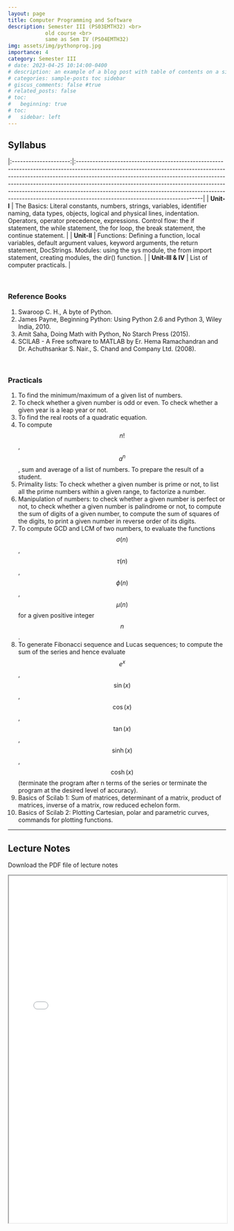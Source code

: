```yaml
---
layout: page
title: Computer Programming and Software
description: Semester III (PS03EMTH32) <br>
            old course <br>
            same as Sem IV (PS04EMTH32)
img: assets/img/pythonprog.jpg
importance: 4
category: Semester III
# date: 2023-04-25 10:14:00-0400
# description: an example of a blog post with table of contents on a sidebar
# categories: sample-posts toc sidebar
# giscus_comments: false #true
# related_posts: false
# toc:
#   beginning: true
# toc:
#   sidebar: left
---
```

## Syllabus
<!-- The below command span will be used if we change first line layout to page instead of post -->
<!-- <span style="font-size:1.3em;"> **Syllabus** </span> --> 

|:---------------------:|:---------------------------------------------------------------------------------------------------------------------------------------------------------------------------------------------------------------------------------------------------------------------------------------------------------------------------------------------------------------------------------------------------------------------------------------------------|
| **Unit-I**          | The Basics: Literal constants, numbers, strings, variables, identifier naming, data types, objects, logical and physical lines, indentation. Operators, operator precedence, expressions. Control flow: the if statement, the while statement, the for loop, the break statement, the continue statement. |
| **Unit-II**         |  Functions: Defining a function, local variables, default argument values, keyword arguments, the return statement, DocStrings. Modules: using the sys module, the from import statement, creating modules, the dir() function.                                                               |
| **Unit-III & IV**        | List of computer practicals.                                                                                                                     |

<br>

### Reference Books

1. Swaroop C. H., A byte of Python.
2. James Payne, Beginning Python: Using Python 2.6 and Python 3, Wiley India, 2010.
3.  Amit Saha, Doing Math with Python, No Starch Press (2015).
4.  SCILAB - A Free software to MATLAB by Er. Hema Ramachandran and Dr. Achuthsankar S. Nair., S. Chand and Company Ltd. (2008).

<br>

### Practicals

1. To find the minimum/maximum of a given list of numbers.
2. To check whether a given number is odd or even. To check whether a given year is a leap year or not.
3. To find the real roots of a quadratic equation.
4. To compute $$n!$$, $$a^n$$, sum and average of a list of numbers. To prepare the result of a student.
5. Primality lists: To check whether a given number is prime or not, to list all the prime numbers within a given range, to factorize a number.
6. Manipulation of numbers: to check whether a given number is perfect or not, to check whether a given number is palindrome or not, to compute the sum of digits of a given number, to compute the sum of squares of the digits, to print a given number in reverse order of its digits.
7. To compute GCD and LCM of two numbers, to evaluate the functions $$\sigma(n)$$, $$\tau(n)$$, $$\phi(n)$$, $$\mu(n)$$ for a given positive integer $$n$$.
8. To generate Fibonacci sequence and Lucas sequences; to compute the sum of the series
and hence evaluate $$e^x$$, $$\sin(x)$$, $$\cos(x)$$, $$\tan(x)$$, $$\sinh(x)$$, $$\cosh(x)$$ (terminate the program after n terms of the series or terminate the program at the desired level of accuracy).
9. Basics of Scilab 1: Sum of matrices, determinant of a matrix, product of matrices, inverse of a matrix, row reduced echelon form.
10. Basics of Scilab 2: Plotting Cartesian, polar and parametric curves, commands for plotting functions.

------------------

## Lecture Notes
<p>Download the PDF file of lecture notes <a href="/assets/pdf/PS03EMTH32.pdf" target="_blank"  class="float-none"><i class="fas fa-file-pdf" style="font-size:24px;color:red"></i></a></p>

<iframe width="100%" height="800" src="/assets/pdf/PS03EMTH32.pdf">

<!-- <object data="https://jaygmehta.com/assets/pdf/PS03EMTH32.pdf" type="application/pdf" width="100%" height="800">
    <embed src="https://jaygmehta.com/assets/pdf/PS03EMTH32.pdf">
        <p>This browser does not support PDFs. Please download the PDF to view it: <a href="https://jaygmehta.com/assets/pdf/PS03EMTH32.pdf">Download PDF</a>.</p>
    </embed>
</object> -->
